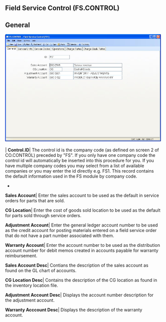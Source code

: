## Field Service Control (FS.CONTROL)
<PageHeader />

## General

![](./FS-CONTROL-1.jpg)

| **Control.ID**|  The control id is the company code (as defined on screen 2
of CO.CONTROL) preceded by "FS". If you only have one company code the control
id will automatically be inserted into this procedure for you. If you have
multiple company codes you may select from a list of available companies or
you may enter the id directly e.g. FS1. This record contains the default
information used in the FS module by company code.

-  
**Sales Account**|  Enter the sales account to be used as the default in
service orders for parts that are sold.

**CG Location**|  Enter the cost of goods sold location to be used as the
default for parts sold through service orders.

**Adjustment Account**|  Enter the general ledger account number to be used as
the credit account for posting materials entered on a field service order that
do not have a part number associated with them.

**Warranty Account**|  Enter the account number to be used as the distribution
account number for debit memos created in accounts payable for warranty
reimbursement.

**Sales Account Desc**|  Contians the description of the sales account as
found on the GL chart of accounts.

**CG Location Desc**|  Contains the description of the CG location as found in
the inventory location file.

**Adjustment Account Desc**|  Displays the account number description for the
adjustment account.

**Warranty Acccount Desc**|  Displays the description of the warranty account.


<badge text= "Version 8.10.57 " vertical="middle" />

<PageFooter />

